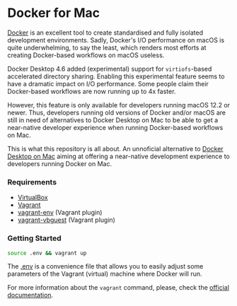 # Docker for Mac

[Docker](https://www.docker.com/) is an excellent tool to create standardised
and fully isolated development environments. Sadly, Docker's I/O performance
on macOS is quite underwhelming, to say the least, which renders most efforts
at creating Docker-based workflows on macOS useless.

Docker Desktop 4.6 added (experimental) support for `virtiofs`-based accelerated
directory sharing. Enabling this experimental feature seems to have a dramatic
impact on I/O performance. Some people claim their Docker-based workflows are
now running up to 4x faster.

However, this feature is only available for developers running macOS 12.2 or
newer. Thus, developers running old versions of Docker and/or macOS are still
in need of alternatives to Docker Desktop on Mac to be able to get a near-native
developer experience when running Docker-based workflows on Mac.

This is what this repository is all about. An unnoficial alternative to
[Docker Desktop on Mac](https://docs.docker.com/desktop/mac/install/) aiming at
offering a near-native development experience to developers running Docker
on Mac.


### Requirements

- [VirtualBox](https://www.virtualbox.org/)
- [Vagrant](https://www.vagrantup.com/)
- [vagrant-env](https://github.com/gosuri/vagrant-env) (Vagrant plugin)
- [vagrant-vbguest](https://github.com/dotless-de/vagrant-vbguest) (Vagrant plugin)


### Getting Started

```sh
source .env && vagrant up
```

The [.env](https://github.com/efcasado/docker-for-mac/blob/main/.env) is a
convenience file that allows you to easily adjust some parameters of the
Vagrant (virtual) machine where Docker will run.


For more information about the `vagrant` command, please, check the [official
documentation](https://www.vagrantup.com/docs/cli).

```sh
docker context create workbox --docker "host=ssh://vagrant@192.168.56.4"
docker context use workbox
```

### Benchmark(s)

```sh
docker context use default
time USE_DOCKER=1 make
# => 0.28s user 0.24s system 1% cpu 32.273 total

docker context use workbox
time USE_DOCKER=1 make
# => 0.35s user 0.14s system 1% cpu 25.123 total

time USE_DOCKER=0 make
# => 34.23s user 4.89s system 215% cpu 18.169 total
```
